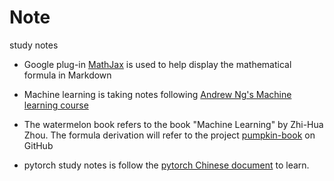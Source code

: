 # Note
study notes
- Google plug-in [MathJax](https://chrome.google.com/webstore/detail/ioemnmodlmafdkllaclgeombjnmnbima) is used to help display the mathematical formula in Markdown

- Machine learning is taking notes following [Andrew Ng's Machine learning course](https://www.bilibili.com/video/BV164411b7dx)

- The watermelon book refers to the book "Machine Learning" by Zhi-Hua Zhou. The formula derivation will refer to the project [pumpkin-book](https://github.com/datawhalechina/pumpkin-book)  on GitHub

- pytorch study notes is follow the [pytorch Chinese document](https://pytorch.apachecn.org/docs/1.4/) to learn.
